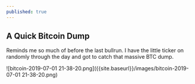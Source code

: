 ```yaml
---
published: true
---
```

## A Quick Bitcoin Dump

Reminds me so much of before the last bullrun. I have the little ticker on randomly through the day and got to catch that massive BTC dump.  

![bitcoin-2019-07-01 21-38-20.png]({{site.baseurl}}/images/bitcoin-2019-07-01 21-38-20.png)
